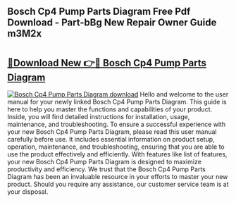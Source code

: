 ## Bosch Cp4 Pump Parts Diagram Free Pdf Download - Part-bBg New Repair Owner Guide m3M2x

# <h2><a href="http://dflwwsd.blite.top/?on=Bosch+Cp4+Pump+Parts+Diagram">🔗Download New 👉🔴 Bosch Cp4 Pump Parts Diagram</a></h2>

[![Bosch Cp4 Pump Parts Diagram download](https://i.imgur.com/lujVjoI.png)](http://dflwwsd.blite.top/?on=Bosch+Cp4+Pump+Parts+Diagram)
Hello and welcome to the user manual for your newly linked Bosch Cp4 Pump Parts Diagram. This guide is here to help you master the functions and capabilities of your product. Inside, you will find detailed instructions for installation, usage, maintenance, and troubleshooting. To ensure a successful experience with your new Bosch Cp4 Pump Parts Diagram, please read this user manual carefully before use. It includes essential information on product setup, operation, maintenance, and troubleshooting, ensuring that you are able to use the product effectively and efficiently. With features like list of features, your new Bosch Cp4 Pump Parts Diagram is designed to maximize productivity and efficiency. We trust that the Bosch Cp4 Pump Parts Diagram has been an invaluable resource in your efforts to master your new product. Should you require any assistance, our customer service team is at your disposal.
